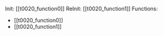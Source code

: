 Init: [[t0020_function0]]
ReInit: [[t0020_function1]]
Functions:
- [[t0020_function0]]
- [[t0020_function1]]
